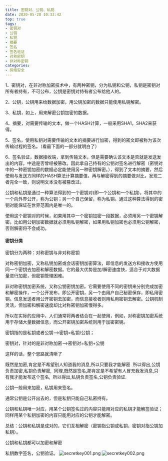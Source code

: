 ```yaml
---
title: 密钥对、公钥、私钥
date: 2020-05-28 10:33:42
top: true
tags:
- 密钥对
- 公钥
- 私钥
- 摘要
- 签名
- 签名验证
- 对称密钥
- 非对称密钥
categories: 
- 网络安全
---
```

1、密钥对，在非对称加密技术中，有两种密钥，分为私钥和公钥，私钥是密钥对所有者持有，不可公布，公钥是密钥对持有者公布给他人的。

2、公钥，公钥用来给数据加密，用公钥加密的数据只能使用私钥解密。
<!--more-->
3、私钥，如上，用来解密公钥加密的数据。

4、摘要，对需要传输的文本，做一个HASH计算，一般采用SHA1，SHA2来获得。

5、签名，使用私钥对需要传输的文本的摘要进行加密，得到的密文即被称为该次传输过程的签名。（看最下面的一部分就明白了）

6、签名验证，数据接收端，拿到传输文本，但是需要确认该文本是否就是发送发出的内容，中途是否曾经被篡改。因此拿自己持有的公钥对签名进行解密（密钥对中的一种密钥加密的数据必定能使用另一种密钥解密。），得到了文本的摘要，然后使用与发送方同样的HASH算法计算摘要值，再与解密得到的摘要做对比，发现二者完全一致，则说明文本没有被篡改过。

公钥和私钥是通过一种算法得到的一个密钥对(即一个公钥和一个私钥)，将其中的一个向外界公开，称为公钥；另一个自己保留，称为私钥。通过这种算法得到的密钥对能保证在世界范围内是唯一的。

使用这个密钥对的时候，如果用其中一个密钥加密一段数据，必须用另一个密钥解密。比如用公钥加密数据就必须用私钥解密，如果用私钥加密也必须用公钥解密，否则解密将不会成功。

#### 密钥分类
密钥分为两种：对称密钥与非对称密钥

对称密钥加密，又称私钥加密或会话密钥加密算法，即信息的发送方和接收方使用同一个密钥去加密和解密数据。它的最大优势是加/解密速度快，适合于对大数据量进行加密，但密钥管理困难。

非对称密钥加密系统，又称公钥密钥加密。它需要使用不同的密钥来分别完成加密和解密操作，一个公开发布，即公开密钥，另一个由用户自己秘密保存，即私用密钥。信息发送者用公开密钥去加密，而信息接收者则用私用密钥去解密。公钥机制灵活，但加密和解密速度却比对称密钥加密慢得多。

所以在实际的应用中，人们通常将两者结合在一起使用，例如，对称密钥加密系统用于存储大量数据信息，而公开密钥加密系统则用于加密密钥。

密钥指的是私钥或者公钥—>密钥=私钥/公钥；

密钥对，针对的是非对称加密—>密钥对=私钥+公钥

这样的话，整个思路就清晰了

既然是加密,肯定是不希望别人知道我的消息,所以只要我才能解密 
所以得出,公钥负责加密,私钥负责解密, 
同理,既然是签名,那肯定是不希望有人冒充我发消息,只有我才能发布这个签名, 
所以得出,私钥负责签名,公钥负责验证.

公钥一般用来加密，私钥用来签名。

通常公钥是公开出去的，但是私钥只能自己私密持有。

公钥和私钥唯一对应，用某个公钥签名过的内容只能用对应的私钥才能解签验证；同样用某个私钥加密的内容只能用对应的公钥才能解密。

总结：公钥和私钥是成对的，它们互相解密（密钥指公钥或私钥，密钥对指公钥加私钥）。

公钥和私钥都可以加密和解密

私钥数字签名，公钥验证。
![secretkey001.png](http://alivnram-test.oss-cn-beijing.aliyuncs.com/alivnblog/secretkey001.jpg)
![secretkey002.png](http://alivnram-test.oss-cn-beijing.aliyuncs.com/alivnblog/secretkey002.jpg)